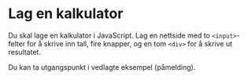 # Lag en kalkulator

Du skal lage en kalkulator i JavaScript. Lag en nettside med to `<input>`-felter for å skrive inn tall, fire knapper, og en tom `<div>` for å skrive ut resultatet.

Du kan ta utgangspunkt i vedlagte eksempel (påmelding).
